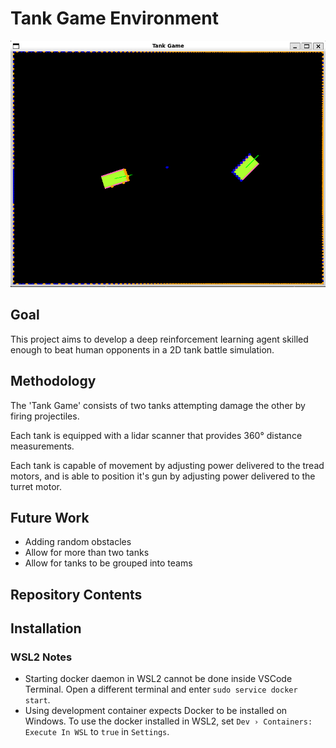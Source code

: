 
# Tank Game Environment

![](.github/screenshot.png)

## Goal
This project aims to develop a deep reinforcement learning agent skilled enough to beat human opponents in a 2D tank battle simulation.

## Methodology
The 'Tank Game' consists of two tanks attempting damage the other by firing projectiles.

Each tank is equipped with a lidar scanner that provides 360° distance measurements.

Each tank is capable of movement by adjusting power delivered to the tread motors, and is able to position it's gun by adjusting power delivered to the turret motor.

## Future Work
- Adding random obstacles
- Allow for more than two tanks
- Allow for tanks to be grouped into teams

## Repository Contents

## Installation

### WSL2 Notes
- Starting docker daemon in WSL2 cannot be done inside VSCode Terminal. Open a different terminal and enter `sudo service docker start`.
- Using development container expects Docker to be installed on Windows. To use the docker installed in WSL2, set `Dev › Containers: Execute In WSL` to `true` in `Settings`.
